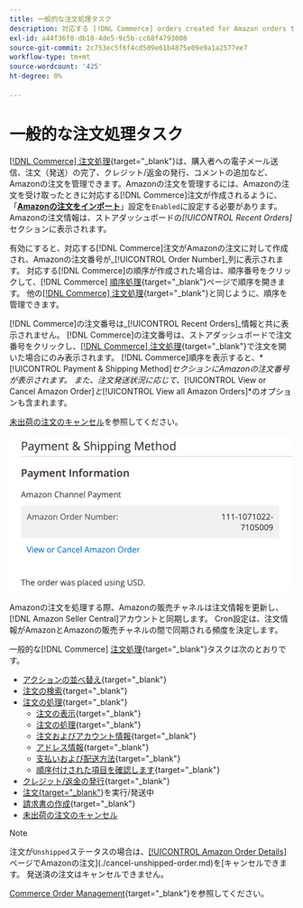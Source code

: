 ```yaml
---
title: 一般的な注文処理タスク
description: 対応する [!DNL Commerce] orders created for Amazon orders to manage order activity and processing in the [!UICONTROL Commerce] 管理者を使用します。
exl-id: a44f36f0-db18-4de5-9c5b-cc68f4793008
source-git-commit: 2c753ec5f6f4cd509e61b4875e09e9a1a2577ee7
workflow-type: tm+mt
source-wordcount: '425'
ht-degree: 0%

---
```


# 一般的な注文処理タスク

[[!DNL Commerce] 注文処理](https://docs.magento.com/user-guide/sales/order-processing.html){target=&quot;_blank&quot;}は、購入者への電子メール送信、注文（発送）の完了、クレジット/返金の発行、コメントの追加など、Amazonの注文を管理できます。Amazonの注文を管理するには、Amazonの注文を受け取ったときに対応する[!DNL Commerce]注文が作成されるように、「[**Amazonの注文をインポート**](./order-settings.md)」設定を`Enabled`に設定する必要があります。 Amazonの注文情報は、ストアダッシュボードの&#x200B;*[!UICONTROL Recent Orders]*&#x200B;セクションに表示されます。

有効にすると、対応する[!DNL Commerce]注文がAmazonの注文に対して作成され、Amazonの注文番号が&#x200B;_[!UICONTROL Order Number]_列に表示されます。 対応する[!DNL Commerce]の順序が作成された場合は、順序番号をクリックして、[!DNL Commerce] [順序処理](https://docs.magento.com/user-guide/sales/order-processing.html){target=&quot;_blank&quot;}ページで順序を開きます。 他の[[!DNL Commerce] 注文処理](https://docs.magento.com/user-guide/sales/order-processing.html){target=&quot;_blank&quot;}と同じように、順序を管理できます。

[!DNL Commerce]の注文番号は&#x200B;_[!UICONTROL Recent Orders]_情報と共に表示されません。 [!DNL Commerce]の注文番号は、ストアダッシュボードで注文番号をクリックし、[[!DNL Commerce] 注文処理](https://docs.magento.com/user-guide/sales/order-processing.html){target=&quot;_blank&quot;}で注文を開いた場合にのみ表示されます。 [!DNL Commerce]順序を表示すると、*[!UICONTROL Payment & Shipping Method]*セクションにAmazonの注文番号が表示されます。 また、注文発送状況に応じて、*[!UICONTROL View or Cancel Amazon Order]*と&#x200B;*[!UICONTROL View all Amazon Orders]*のオプションも含まれます。

[未出荷の注文のキャンセル](./cancel-unshipped-order.md)を参照してください。

![Amazon Commerce注文の注文情報](assets/amazon-order-number-payment-info.png)

Amazonの注文を処理する際、Amazonの販売チャネルは注文情報を更新し、[!DNL Amazon Seller Central]アカウントと同期します。 Cron設定は、注文情報がAmazonとAmazonの販売チャネルの間で同期される頻度を決定します。

一般的な[!DNL Commerce] [注文処理](https://docs.magento.com/user-guide/sales/order-processing.html){target=&quot;_blank&quot;}タスクは次のとおりです。

- [アクションの並べ替え](https://docs.magento.com/user-guide/sales/order-actions.html){target=&quot;_blank&quot;}
- [注文の検索](https://docs.magento.com/user-guide/sales/orders-search.html){target=&quot;_blank&quot;}
- [注文の処理](https://docs.magento.com/user-guide/sales/order-processing.html){target=&quot;_blank&quot;}
   - [注文の表示](https://docs.magento.com/user-guide/sales/order-processing.html#view-an-order){target=&quot;_blank&quot;}
   - [注文の処理](https://docs.magento.com/user-guide/sales/order-processing.html#process-an-order){target=&quot;_blank&quot;}
   - [注文およびアカウント情報](https://docs.magento.com/user-guide/sales/order-processing.html#order-and-account-information){target=&quot;_blank&quot;}
   - [アドレス情報](https://docs.magento.com/user-guide/sales/order-processing.html#address-information){target=&quot;_blank&quot;}
   - [支払いおよび配送方法](https://docs.magento.com/user-guide/sales/order-processing.html#payment--shipping-method){target=&quot;_blank&quot;}
   - [順序付けされた項目を確認します](https://docs.magento.com/user-guide/sales/order-processing.html#review-items-ordered){target=&quot;_blank&quot;}
- [クレジット/返金の発行](https://docs.magento.com/user-guide/sales/credit-memo-create.html){target=&quot;_blank&quot;}
- [注文{target=&quot;_blank&quot;](https://docs.magento.com/user-guide/sales/shipments-create.html)}を実行/発送中
- [請求書の作成](https://docs.magento.com/user-guide/sales/invoice-create.html){target=&quot;_blank&quot;}
- [未出荷の注文のキャンセル](./cancel-unshipped-order.md)

>[!NOTE]
>
>注文が`Unshipped`ステータスの場合は、[[!UICONTROL Amazon Order Details]](./amazon-order-details.md)ページでAmazonの注文](./cancel-unshipped-order.md)を[キャンセルできます。 発送済の注文はキャンセルできません。

[Commerce Order Management](https://docs.magento.com/user-guide/sales/order-management.html){target=&quot;_blank&quot;}を参照してください。

